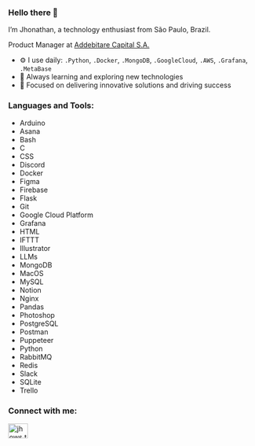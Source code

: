 ### Hello there 👋

I’m Jhonathan, a technology enthusiast from São Paulo, Brazil.

Product Manager at [Addebitare Capital S.A.](https://addebitare.com.br)

- ⚙️ I use daily: `.Python`, `.Docker`, `.MongoDB`, `.GoogleCloud`, `.AWS`, `.Grafana`, `.MetaBase`
- 🚀 Always learning and exploring new technologies
- 🎯 Focused on delivering innovative solutions and driving success


### Languages and Tools:
- Arduino
- Asana
- Bash
- C
- CSS
- Discord
- Docker
- Figma
- Firebase
- Flask
- Git
- Google Cloud Platform
- Grafana
- HTML
- IFTTT
- Illustrator
- LLMs
- MongoDB
- MacOS
- MySQL
- Notion
- Nginx
- Pandas
- Photoshop
- PostgreSQL
- Postman
- Puppeteer
- Python
- RabbitMQ
- Redis
- Slack
- SQLite
- Trello

### Connect with me:
<p align="left">
<a href="https://instagram.com/jhows.tech" target="blank"><img align="center" src="https://raw.githubusercontent.com/rahuldkjain/github-profile-readme-generator/master/src/images/icons/Social/instagram.svg" alt="jhows.tech" height="30" width="40" /></a>
</p>
